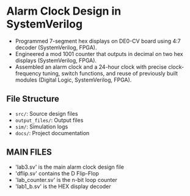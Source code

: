 # Alarm Clock Design in SystemVerilog

- Programmed 7-segment hex displays on DE0-CV board using 4:7 decoder (SystemVerilog, FPGA).
- Engineered a mod 1001 counter that outputs in decimal on two hex displays (SystemVerilog, FPGA).
- Assembled an alarm clock and a 24-hour clock with precise clock-frequency tuning, switch functions, and reuse of previously built modules (Digital Logic, SystemVerilog, FPGA).

## File Structure

- `src/`: Source design files
- `output_files/`: Output files
- `sim/`: Simulation logs
- `docs/`: Project documentation

## MAIN FILES

- 'lab3.sv' is the main alarm clock design file
- 'dflip.sv' contains the D Flip-Flop
- 'lab_counter.sv' is the n-bit loop counter
- 'lab1_b.sv' is the HEX display decoder
